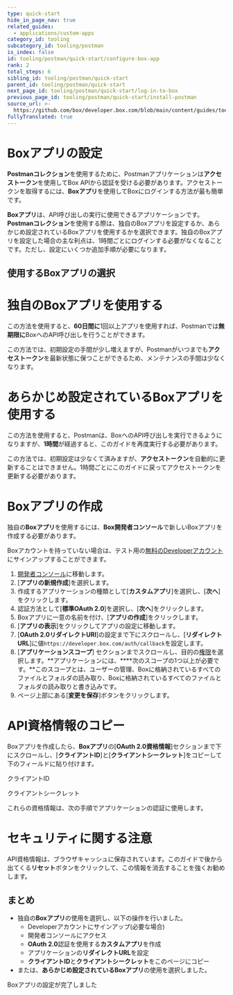 ```yaml
---
type: quick-start
hide_in_page_nav: true
related_guides:
  - applications/custom-apps
category_id: tooling
subcategory_id: tooling/postman
is_index: false
id: tooling/postman/quick-start/configure-box-app
rank: 2
total_steps: 6
sibling_id: tooling/postman/quick-start
parent_id: tooling/postman/quick-start
next_page_id: tooling/postman/quick-start/log-in-to-box
previous_page_id: tooling/postman/quick-start/install-postman
source_url: >-
  https://github.com/box/developer.box.com/blob/main/content/guides/tooling/postman/quick-start/2-configure-box-app.md
fullyTranslated: true
---
```

<!-- alex disable postman-postwoman -->

# Boxアプリの設定

**Postmanコレクション**を使用するために、Postmanアプリケーションは**アクセストークン**を使用してBox APIから認証を受ける必要があります。アクセストークンを取得するには、**Boxアプリ**を使用してBoxにログインする方法が最も簡単です。

**Boxアプリ**は、API呼び出しの実行に使用できるアプリケーションです。**Postmanコレクション**を使用する際は、独自のBoxアプリを設定するか、あらかじめ設定されているBoxアプリを使用するかを選択できます。独自のBoxアプリを設定した場合の主な利点は、1時間ごとにログインする必要がなくなることです。ただし、設定にいくつか追加手順が必要になります。

## 使用するBoxアプリの選択

<Grid columns="2">

<Choose option="postman.app_type" value="use_own" color="blue">

# 独自のBoxアプリを使用する

この方法を使用すると、**60日間に**1回以上アプリを使用すれば、Postmanでは**無期限に**BoxへのAPI呼び出しを行うことができます。

この方法では、初期設定の手間が少し増えますが、Postmanがいつまでも**アクセストークン**を最新状態に保つことができるため、メンテナンスの手間は少なくなります。

</Choose>

<Choose option="postman.app_type" value="use_box" color="red">

# あらかじめ設定されているBoxアプリを使用する

この方法を使用すると、Postmanは、BoxへのAPI呼び出しを実行できるようになりますが、**1時間**が経過すると、このガイドを再度実行する必要があります。

この方法では、初期設定は少なくて済みますが、**アクセストークン**を自動的に更新することはできません。1時間ごとにこのガイドに戻ってアクセストークンを更新する必要があります。

</Choose>

</Grid>

<Choice option="postman.app_type" value="use_own" color="blue">

# Boxアプリの作成

独自の**Boxアプリ**を使用するには、**Box開発者コンソール**で新しいBoxアプリを作成する必要があります。

Boxアカウントを持っていない場合は、テスト用の[無料のDeveloperアカウント][signup]にサインアップすることができます。

1. [開発者コンソール][devconsole]に移動します。
2. \[**アプリの新規作成**]を選択します。
3. 作成するアプリケーションの種類として\[**カスタムアプリ**]を選択し、\[**次へ**]をクリックします。
4. 認証方法として\[**標準OAuth 2.0**]を選択し、\[**次へ**]をクリックします。
5. Boxアプリに一意の名前を付け、\[**アプリの作成**]をクリックします。
6. \[**アプリの表示**]をクリックしてアプリの設定に移動します。
7. \[**OAuth 2.0リダイレクトURI**]の設定まで下にスクロールし、\[**リダイレクトURL**]に値`https://developer.box.com/auth/callback`を設定します。
8. \[**アプリケーションスコープ**] セクションまでスクロールし、目的の[権限][scopes]を選択します。**アプリケーションには、****次のスコープの1つ以上が必要です。**このスコープとは、ユーザーの管理、Boxに格納されているすべてのファイルとフォルダの読み取り、Boxに格納されているすべてのファイルとフォルダの読み取りと書き込みです。
9. ページ上部にある\[**変更を保存**]ボタンをクリックします。

</Choice>

<Choice option="postman.app_type" value="use_own" color="blue">

# API資格情報のコピー

Boxアプリを作成したら、**Boxアプリ**の\[**OAuth 2.0資格情報**]セクションまで下にスクロールし、\[**クライアントID**]と\[**クライアントシークレット**]をコピーして下のフィールドに貼り付けます。

<Store id="postman_credentials.client_id" placeholder="zECq2EkYBjZ..." pattern="\w{32}">

クライアントID

</Store>

<Store id="postman_credentials.client_secret" placeholder="913td9hr6jo..." pattern="\w{32}">

クライアントシークレット

</Store>

これらの資格情報は、次の手順でアプリケーションの認証に使用します。

</Choice>

<Choice option="postman.app_type" value="use_own" color="none">

<Message danger>

# セキュリティに関する注意

API資格情報は、ブラウザキャッシュに保存されています。このガイドで後から出てくる**リセット**ボタンをクリックして、この情報を消去することを強くお勧めします。

</Message>

</Choice>

<Choice option="postman.app_type" value="use_box,use_own" color="none">

## まとめ

* 独自の**Boxアプリ**の使用を選択し、以下の操作を行いました。
  * Developerアカウントにサインアップ(必要な場合)
  * 開発者コンソールにアクセス
  * **OAuth 2.0**認証を使用する**カスタムアプリ**を作成
  * アプリケーションの**リダイレクトURL**を設定
  * **クライアントID**と**クライアントシークレット**をこのページにコピー
* または、**あらかじめ設定されているBoxアプリ**の使用を選択しました。

</Choice>

<Observe option="postman.app_type" value="use_box,use_own">

<Next>

Boxアプリの設定が完了しました

</Next>

</Observe>

[devconsole]: https://account.box.com/developers/services

[signup]: https://account.box.com/signup/n/developer

[scopes]: https://developer.box.com/guides/api-calls/permissions-and-errors/scopes/
